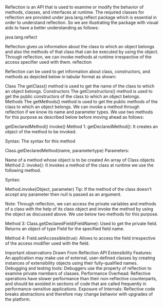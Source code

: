 Reflection is an API that is used to examine or modify the behavior of methods, classes, and interfaces at runtime. The required classes for reflection are provided under java.lang.reflect package which is essential in order to understand reflection. So we are illustrating the package with visual aids to have a better understanding as follows: 

java.lang.reflect

Reflection gives us information about the class to which an object belongs and also the methods of that class that can be executed by using the object.
Through reflection, we can invoke methods at runtime irrespective of the access specifier used with them.
reflection

 Reflection can be used to get information about class, constructors, and methods as depicted below in tabular format as shown:


Class	 The getClass() method is used to get the name of the class to which an object belongs.
Constructors	The getConstructors() method is used to get the public constructors of the class to which an object belongs.
Methods	The getMethods() method is used to get the public methods of the class to which an object belongs.
We can invoke a method through reflection if we know its name and parameter types. We use two methods for this purpose as described below before moving ahead as follows:

getDeclaredMethod()
invoke()
Method 1: getDeclaredMethod(): It creates an object of the method to be invoked. 

Syntax: The syntax for this method

Class.getDeclaredMethod(name, parametertype)
Parameters:

Name of a method whose object is to be created
An array of Class objects
Method 2: invoke(): It invokes a method of the class at runtime we use the following method.

Syntax: 

Method.invoke(Object, parameter)
Tip: If the method of the class doesn’t accept any parameter then null is passed as an argument.

Note: Through reflection, we can access the private variables and methods of a class with the help of its class object and invoke the method by using the object as discussed above. We use below two methods for this purpose.

Method 3: Class.getDeclaredField(FieldName): Used to get the private field. Returns an object of type Field for the specified field name. 


Method 4: Field.setAccessible(true): Allows to access the field irrespective of the access modifier used with the field.

Important observations Drawn From Reflection API
Extensibility Features: An application may make use of external, user-defined classes by creating instances of extensibility objects using their fully-qualified names.
Debugging and testing tools: Debuggers use the property of reflection to examine private members of classes.
Performance Overhead: Reflective operations have slower performance than their non-reflective counterparts, and should be avoided in sections of code that are called frequently in performance-sensitive applications.
Exposure of Internals: Reflective code breaks abstractions and therefore may change behavior with upgrades of the platform.

